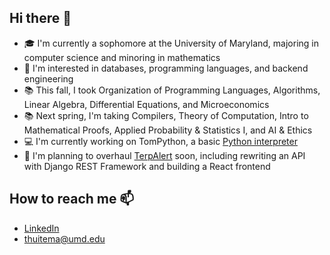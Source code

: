 ## Hi there 👋
- 🎓 I'm currently a sophomore at the University of Maryland, majoring in computer science and minoring in mathematics
- 🧐 I'm interested in databases, programming languages, and backend engineering 
- 📚 This fall, I took Organization of Programming Languages, Algorithms, Linear Algebra, Differential Equations, and Microeconomics
- 📚 Next spring, I'm taking Compilers, Theory of Computation, Intro to Mathematical Proofs, Applied Probability & Statistics I, and AI & Ethics
- 💻 I'm currently working on TomPython, a basic [Python interpreter](https://github.com/THuitema/Interpreter)
- 📆 I'm planning to overhaul [TerpAlert](https://terpalert.xyz/) soon, including rewriting an API with Django REST Framework and building a React frontend

## How to reach me 📫
- [LinkedIn](https://www.linkedin.com/in/thomas-huitema/)
- thuitema@umd.edu
